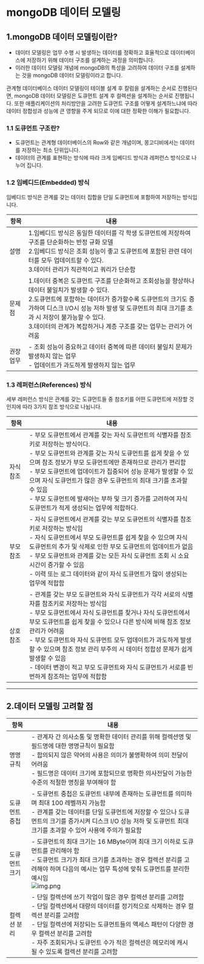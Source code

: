 # mongoDB 데이터 모델링

## 1.mongoDB 데이터 모델링이란?

- 데이터 모델링은 업무 수행 시 발생하는 데이터를 정확하고 효율적으로 데이터베이스에 저장하기 위해 데이터 구조를 설계하는 과정을 의미합니다.
- 이러한 데이터 모델링 개념에 mongoDB의 특성을 고려하여 데이터 구조를 설계하는 것을 mongoDB 데이터 모델링이라고 합니다.

관계형 데이터베이스 데이터 모델링이 테이블 설계 후 칼럼을 설계하는 순서로 진행된다면, mongoDB 데이터 모델링은 도큐먼트 설계 후 컬렉션을 설계하는 순서로 진행됩니다. 또한 애플리케이션의 처리방안을 고려한 도큐먼트 구조를 어떻게 설계하느냐에 따라 데이터 정합성과 성능에 큰 영향을 주게 되므로 이에 대한 정확한 이해가 필요합니다.

### 1.1 도큐먼트 구조란?

- 도큐먼트는 관계형 데이터베이스의 Row와 같은 개념이며, 몽고디비에서는 데이터를 저장하는 최소 단위입니다.
- 데이터의 관계를 표현하는 방식에 따라 크게 임베디드 방식과 레퍼런스 방식으로 나누어 집니다.

### 1.2 임베디드(Embedded) 방식

임베디드 방식은 관계를 갖는 데이터  집합을 단일 도큐먼트에 포함하여 저장하는 방식입니다.


| 항목      | 내용                                                                                                                                                                                                                                                                                                                                  |
| ----------- | --------------------------------------------------------------------------------------------------------------------------------------------------------------------------------------------------------------------------------------------------------------------------------------------------------------------------------------- |
| 설명      | 1.임베디드 방식은 동일한 데이터를 각 학생 도큐먼트에 저장하여 구조를 단순화하는 반정 규화 모델<br/>2.임베디드 방식은 조회 성능이 좋고 도큐먼트에 포함된 관련 데이터를 모두 업데이트할 수 있다.<br/>3.데이터 관리가 직관적이고 쿼리가 단순함                                                                                           |
| 문제점    | 1.데이터 중복은 도큐먼트 구조를 단순화하고 조회성능을 향상하나 데이터 불일치가 발생할 수 있다.<br/>2.도큐먼트에 포함하는 데이터가 증가할수록 도큐먼트의 크기도 증가하여 디스크 I/O시 성능 저하 발생 및 도큐먼트의 최대 크기를 초과 시 저장이 불가능할 수 있다.<br/>3.데이터의 관계가 복잡하거나 계층 구조를 갖는 업무는 관리가 어려움 |
| 권장 업무 | - 조회 성능이 중요하고 데이터 중복에 따른 데이터 불일치 문제가 발생하지 않는 업무<br/>- 업데이트가 과도하게 발생하지 않는 업무                                                                                                                                                                                                        |

### 1.3 레퍼런스(References) 방식

세부 레퍼런스 방식은 관계를 갖는 도큐먼트들 중 참조키를 어떤 도큐먼트에 저장할 것인지에 따라 3가지 참조 방식으로 나뉩니다.


| 항목      | 내용                                                                                                                                                                                                                                                                                                                                                                                                                                                                                       |
| ----------- | -------------------------------------------------------------------------------------------------------------------------------------------------------------------------------------------------------------------------------------------------------------------------------------------------------------------------------------------------------------------------------------------------------------------------------------------------------------------------------------------- |
| 자식 참조 | - 부모 도큐먼트에서 관계를 갖는 자식 도큐먼트의 식별자를 참조키로 저장하는 방식이다.<br/>- 부모 도큐먼트와 관계를 갖는 자식 도큐먼트를 쉽게 찾을 수 있으며 참조 정보가 부모 도큐먼트에만 존재하므로 관리가 편리함<br/>- 부모 도큐먼트에 업데이트가 집중되어 성능 문제가 발생할 수 있으며 자식 도큐먼트가 많은 경우 도큐먼트의 최대 크기를 초과할 수 있음<br/>- 부모 도큐먼트에 발새아는 부하 및 크기 증가를 고려하여 자식 도큐먼트가 적게 생성되는 업무에 적합하다.                        |
| 부모 참조 | - 자식 도큐먼트에서 관계를 갖는 부모 도큐먼트의 식별자를 참조키로 저장하는 방식임<br/>- 자식 도큐먼트에서 부모 도큐먼트를 쉽게 찾을 수 있으며 자식 도큐먼트의 추가 및 삭제로 인한 부모 도큐먼트의 업데이트가 없음 <br/>- 부모 도큐먼트와 관계를 갖는 모든 자식 도큐먼트 조회 시 소요시간이 증가할 수 있음 <br/>- 이력 또는 로그 데이터와 같이 자식 도큐먼트가 많이 생성되는 업무에 적합함                                                                                                  |
| 상호 참조 | - 관계를 갖는 부모 도큐먼트와 자식 도큐먼트가 각각 서로의 식별자를 참조키로 저장하는 방식임<br/>- 부모 도큐먼트에서 자식 도큐먼트를 찾거나 자식 도큐먼트에서 부모 도큐먼트를 쉽게 찾을 수 있으나 다른 방식에 비해 참조 정보 관리가 어려움 <br/>- 부모 도큐먼트와 자식 도큐먼트 모두 업데이트가 과도하게 발생할 수 있으며 참조 정보 관리 부주의 시 데이터 정합성 문제가 쉽게 발생할 수 있음<br/>- 데이터 변경이 적고 부모 도큐먼트와 자식 도큐먼트가 서로를 빈번하게 참조하는 업무에 적합함 |

---

## 2.데이터 모델링 고려할 점


| 항목      | 내용                                                                                                                                                          |
|---------|-------------------------------------------------------------------------------------------------------------------------------------------------------------|
| 명명 규칙   | - 관계자 간 의사소통 및 명확한 데이터 관리를 위해 컬렉션명 및 필드명에 대한 명명규칙이 필요함<br/>- 합의되지 않은 약어의 사용은 의미가 불명확하여 의미 전달이 어려움<br/>- 필드명은 데이터 크기에 포함되므로 명확한 의사전달이 가능한 수준의 적절한 명칭을 부여해야 함 |
| 도큐먼트 중첩 | - 도큐먼트 중첩은 도큐먼트 내부에 존재하는 도큐먼트를 의미하며 최대 100 레벨까지 가능함<br/>- 관계를 갖는 데이터를 단일 도큐먼트에 저장할 수 있으나 도큐먼트의 크기를 증가시켜 디스크 I/O 성능 저하 및 도큐먼트 최대 크기를 초과할 수 있어 사용에 주의가 필요함    |
| 도큐먼트 크기 | - 도큐먼트의 최대 크기는 16 MByte이며 최대 크기 이하로 도큐먼트를 관리해야 함<br/>- 도큐먼트 크기가 최대 크기를 초과하는 경우 컬렉션 분리를 고려해야 하며 다음의 예시는 업무 특성에 맞춰 도큐먼트를 분리한 예시임   <br/>![img.png](https://image.toast.com/aaaadh/real/2021/techblog/11%286%29.png)                 |
| 컬렉션 분리  |    - 단일 컬렉션에 쓰기 작업이 많은 경우 컬렉션 분리를 고려함<br/>- 단일 컬렉션에서 대량의 데이터를 정기적으로 삭제하는 경우 컬렉션 분리를 고려함<br/>- 단일 컬렉션에 저장되는 도큐먼트들의 액세스 패턴이 다양한 경우 컬렉션 분리를 고려함<br/>- 자주 조회되거나 도큐먼트 수가 적은 컬렉션은 메모리에 캐시 될 수 있도록 컬렉션 분리를 고려함                                                                                                                                                         |

